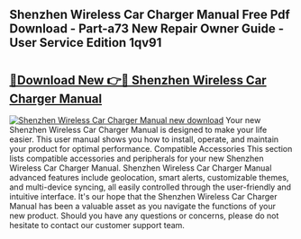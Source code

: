 ## Shenzhen Wireless Car Charger Manual Free Pdf Download - Part-a73 New Repair Owner Guide - User Service Edition 1qv91

# <h2><a href="http://bc13622.oget.top/?id=Shenzhen+Wireless+Car+Charger+Manual">🔗Download New 👉🔴 Shenzhen Wireless Car Charger Manual</a></h2>

[![Shenzhen Wireless Car Charger Manual new download](https://i.imgur.com/5g1atiW.png)](http://bc13622.oget.top/?id=Shenzhen+Wireless+Car+Charger+Manual)
Your new Shenzhen Wireless Car Charger Manual is designed to make your life easier. This user manual shows you how to install, operate, and maintain your product for optimal performance. Compatible Accessories This section lists compatible accessories and peripherals for your new Shenzhen Wireless Car Charger Manual. Shenzhen Wireless Car Charger Manual advanced features include geolocation, smart alerts, customizable themes, and multi-device syncing, all easily controlled through the user-friendly and intuitive interface. It's our hope that the Shenzhen Wireless Car Charger Manual has been a valuable asset as you navigate the functions of your new product. Should you have any questions or concerns, please do not hesitate to contact our customer support team.
